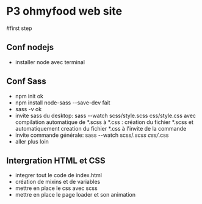 # P3 ohmyfood web site

#first step

## Conf nodejs

- installer node avec terminal

## Conf Sass

- npm init ok
- npm install node-sass --save-dev fait
- sass -v ok
- invite sass du desktop: sass --watch scss/style.scss css/style.css avec compilation automatique de *.scss à *.css : création du fichier *.scss et automatiquement creation du fichier *.css à l'invite de la commande
- invite commande générale: sass --watch scss/*.scss css/*.css
- aller plus loin

## Intergration HTML et CSS

- integrer tout le code de index.html
- création de mixins et de variables
- mettre en place le css avec scss
- mettre en place le page loader et son animation
